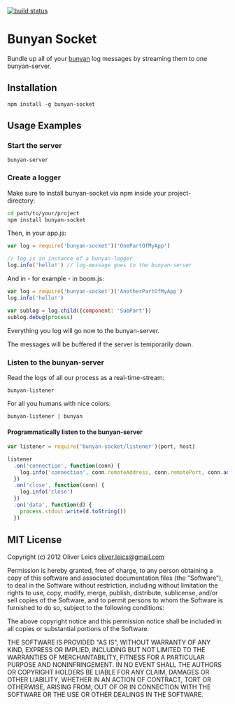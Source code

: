 [![build status](https://secure.travis-ci.org/oleics/node-bunyan-socket.png)](http://travis-ci.org/oleics/node-bunyan-socket)

Bunyan Socket
=============

Bundle up all of your [bunyan](https://github.com/trentm/node-bunyan) log messages by streaming them to one bunyan-server.

Installation
------------

``npm install -g bunyan-socket``

Usage Examples
--------------

### Start the server

``bunyan-server``

### Create a logger

Make sure to install bunyan-socket via npm inside your project-  
directory:
```sh
cd path/to/your/project
npm install bunyan-socket
```

Then, in your app.js:

```js
var log = require('bunyan-socket')('OnePartOfMyApp')

// log is an instance of a bunyan-logger
log.info('hello!') // log-message goes to the bunyan-server
```

And in - for example - in boom.js:

```js
var log = require('bunyan-socket')('AnotherPartOfMyApp')
log.info('hello!')

var sublog = log.child({component: 'SubPart'})
sublog.debug(process)
```

Everything you log will go now to the bunyan-server.

The messages will be buffered if the server is temporarily down.

### Listen to the bunyan-server

Read the logs of all our process as a real-time-stream:

``bunyan-listener``

For all you humans with nice colors:

``bunyan-listener | bunyan``

#### Programmatically listen to the bunyan-server

```js
var listener = require('bunyan-socket/listener')(port, host)

listener
  .on('connection', function(conn) {
    log.info('connection', conn.remoteAddress, conn.remotePort, conn.address())
  })
  .on('close', function(conn) {
    log.info('close')
  })
  .on('data', function(d) {
    process.stdout.write(d.toString())
  })
```

MIT License
-----------

Copyright (c) 2012 Oliver Leics <oliver.leics@gmail.com>

Permission is hereby granted, free of charge, to any person obtaining a copy of this software and associated documentation files (the "Software"), to deal in the Software without restriction, including without limitation the rights to use, copy, modify, merge, publish, distribute, sublicense, and/or sell copies of the Software, and to permit persons to whom the Software is furnished to do so, subject to the following conditions:

The above copyright notice and this permission notice shall be included in all copies or substantial portions of the Software.

THE SOFTWARE IS PROVIDED "AS IS", WITHOUT WARRANTY OF ANY KIND, EXPRESS OR IMPLIED, INCLUDING BUT NOT LIMITED TO THE WARRANTIES OF MERCHANTABILITY, FITNESS FOR A PARTICULAR PURPOSE AND NONINFRINGEMENT. IN NO EVENT SHALL THE AUTHORS OR COPYRIGHT HOLDERS BE LIABLE FOR ANY CLAIM, DAMAGES OR OTHER LIABILITY, WHETHER IN AN ACTION OF CONTRACT, TORT OR OTHERWISE, ARISING FROM, OUT OF OR IN CONNECTION WITH THE SOFTWARE OR THE USE OR OTHER DEALINGS IN THE SOFTWARE.

